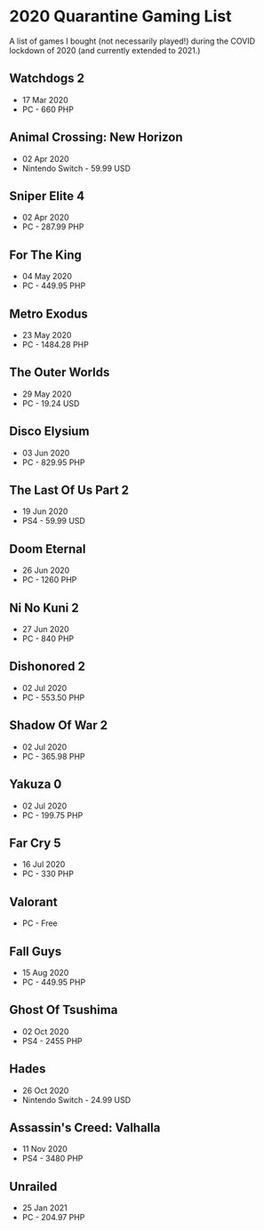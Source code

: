 # 2020 Quarantine Gaming List
A list of games I bought (not necessarily played!) during the COVID lockdown of 2020 (and currently extended to 2021.)

## Watchdogs 2
* 17 Mar 2020
* PC - 660 PHP

## Animal Crossing: New Horizon
* 02 Apr 2020
* Nintendo Switch - 59.99 USD

## Sniper Elite 4
* 02 Apr 2020
* PC - 287.99 PHP

## For The King
* 04 May 2020
* PC - 449.95 PHP

## Metro Exodus
* 23 May 2020
* PC - 1484.28 PHP

## The Outer Worlds
* 29 May 2020
* PC - 19.24 USD

## Disco Elysium
* 03 Jun 2020
* PC - 829.95 PHP

## The Last Of Us Part 2
* 19 Jun 2020
* PS4 - 59.99 USD

## Doom Eternal
* 26 Jun 2020
* PC - 1260 PHP

## Ni No Kuni 2
* 27 Jun 2020
* PC - 840 PHP

## Dishonored 2
* 02 Jul 2020
* PC - 553.50 PHP

## Shadow Of War 2
* 02 Jul 2020
* PC - 365.98 PHP

## Yakuza 0
* 02 Jul 2020
* PC - 199.75 PHP

## Far Cry 5 
* 16 Jul 2020
* PC - 330 PHP

## Valorant
* PC - Free

## Fall Guys
* 15 Aug 2020
* PC - 449.95 PHP

## Ghost Of Tsushima
* 02 Oct 2020
* PS4 - 2455 PHP

## Hades
* 26 Oct 2020
* Nintendo Switch - 24.99 USD

## Assassin's Creed: Valhalla
* 11 Nov 2020
* PS4 - 3480 PHP

## Unrailed 
* 25 Jan 2021
* PC - 204.97 PHP